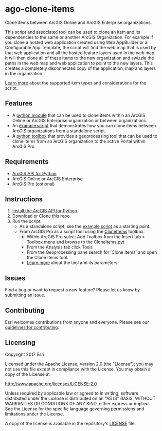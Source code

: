 # ago-clone-items
Clone items between ArcGIS Online and ArcGIS Enterprise organizations.

This script and associated tool can be used to clone an item and its dependencies to the same or another ArcGIS Organization. For example if you clone a hosted web application created using Web AppBuilder or a Configurable App Template, the script will find the web map that is used by that web application and all the hosted feature layers used in the web map. It will then clone all of these items to the new organization and swizzle the paths in the web map and web application to point to the new layers. This creates a completely disconnected copy of the application, map and layers in the organization.

[Learn more](../../wiki) about the supported item types and considerations for the script.

## Features

* A [python module](clone_items.py) that can be used to clone items within an ArcGIS Online or ArcGIS Enterprise organization or between organizations.
* An [example script](example.py) that demonstrates how you can clone items between ArcGIS organizations from a standalone script.
* A [python toolbox](CloneItems.pyt) that provides a geoprocessing tool that can be used to clone items from an ArcGIS organization to the active Portal within ArcGIS Pro.

## Requirements

* [ArcGIS API for Python](https://developers.arcgis.com/python/)
* ArcGIS Online or ArcGIS Enterprise
* ArcGIS Pro (optional)

## Instructions

1. [Install the ArcGIS API for Python](https://developers.arcgis.com/python/guide/install-and-set-up/).
2. Download or Clone this repo.
3. Run the script.
   * As a standalone script, see the [example script](example.py) as a starting point.
   * From ArcGIS Pro as a script tool using the [CloneItems](CloneItems.pyt) toolbox. 
     * Within ArcGIS Pro select Add Toolbox from the Insert tab > Toolbox menu and browse to the CloneItems.pyt.
     * From the Analysis tab click Tools
     * From the Geoprocessing pane search for 'Clone Items' and open the Clone Items tool.
     * [Learn more](../../wiki#clone-items-tool) about the tool and its parameters.

## Issues

Find a bug or want to request a new feature?  Please let us know by submitting an issue.

## Contributing

Esri welcomes contributions from anyone and everyone. Please see our [guidelines for contributing](https://github.com/esri/contributing).

## Licensing

Copyright 2017 Esri

Licensed under the Apache License, Version 2.0 (the "License"); you may not use this file except in compliance with the License. You may obtain a copy of the License at

   http://www.apache.org/licenses/LICENSE-2.0

Unless required by applicable law or agreed to in writing, software distributed under the License is distributed on an "AS IS" BASIS, WITHOUT WARRANTIES OR CONDITIONS OF ANY KIND, either express or implied. See the License for the specific language governing permissions and limitations under the License.

A copy of the license is available in the repository's [LICENSE](LICENSE) file.
